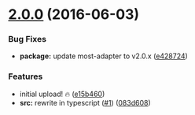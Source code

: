 <a name="2.0.0"></a>
# [2.0.0](https://github.com/TylorS/most-proxy/compare/e15b460...v2.0.0) (2016-06-03)


### Bug Fixes

* **package:** update most-adapter to v2.0.x ([e428724](https://github.com/TylorS/most-proxy/commit/e428724))


### Features

* initial upload! :fire: ([e15b460](https://github.com/TylorS/most-proxy/commit/e15b460))
* **src:** rewrite in typescript ([#1](https://github.com/TylorS/most-proxy/issues/1)) ([083d608](https://github.com/TylorS/most-proxy/commit/083d608))



